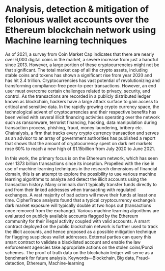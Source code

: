# Analysis, detection & mitigation of felonious wallet accounts over the Ethereum blockchain network using Machine learning techniques
As of 2021, a survey from Coin Market Cap
indicates that there are nearly over 6,000 digital coins in the
market, a severe increase from just a handful since 2013.
However, a large portion of these cryptocurrencies might not
be that significant. The total market cap of all the crypto
assets, including stable coins and tokens has shown a
significant rise from year 2020 and has hit 2.4 trillion.
Cryptocurrencies has vast potential of revolutionizing and
transforming compliance-free peer-to-peer transactions.
However, an end user must overcome certain challenges
related to privacy, security, and control. As the transactions
are recorded in a publicly distributed ledger known as
blockchain, hackers have a large attack surface to gain access
to critical and sensitive data. In the rapidly growing crypto
currency space, the technological advent of cryptocurrencies
and their respective benefits has been veiled with several illicit
financing activities operating over the network such as
ransomware, terrorist financing, hacking, data manipulation
during transaction process, phishing, fraud, money laundering,
bribery etc. Chainalysis, a firm that tracks every crypto
currency transaction and serves as an advisor to an array of
government authorities has published a report that shows that
the amount of cryptocurrency spent on dark net markets rose
60% to reach a new high of $1.15billion from July 2020 to June
2021.

In this work, the primary focus is on the Ethereum network,
which has seen over 1373 billion transactions since its
inception. Propelled with the rise in use of machine learning
techniques in the research dimensions of financial domain, this
is an attempt to explore the possibility to use various machine
learning algorithms to analyze and detect the illicit accounts
using the transaction history. Many criminals don’t typically
transfer funds directly to and from their linked addresses when
transacting with regulated exchanges. A vast majority of bad
actors will move their funds at least one time. CipherTrace
analysts found that a typical cryptocurrency exchange’s dark
market exposure will typically double at two hops out
(transactions once removed from the exchange).
Various machine learning algorithms are evaluated on publicly
available accounts flagged by the Ethereum community for
their illegal activity coupled with valid accounts. A smart
contract deployed on the public blockchain network is further
used to track the illicit accounts, and hence proposed as a
possible mitigation technique for flagging suspicious wallet
addresses. External parties can query this smart contract to
validate a blacklisted account and enable the law enforcement
agencies take appropriate actions on the stolen coins/Ponzi
schemes. The proof of truth data on the blockchain ledger will
serve as a benchmark for future analysis.
Keywords—Blockchain, Big data, Fraud-detection,
Ethereum, Machine-learning

